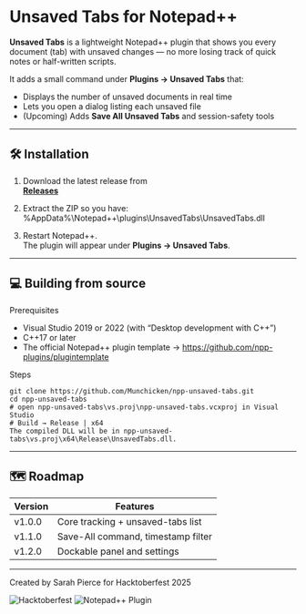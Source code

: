 # Unsaved Tabs for Notepad++

**Unsaved Tabs** is a lightweight Notepad++ plugin that shows you every document (tab)
with unsaved changes — no more losing track of quick notes or half-written scripts.

It adds a small command under **Plugins → Unsaved Tabs** that:

- Displays the number of unsaved documents in real time  
- Lets you open a dialog listing each unsaved file  
- (Upcoming) Adds **Save All Unsaved Tabs** and session-safety tools

---

## 🛠 Installation

1. Download the latest release from  
   **[Releases](https://github.com/Munchicken/npp-unsaved-tabs/releases)**  
2. Extract the ZIP so you have:
%AppData%\Notepad++\plugins\UnsavedTabs\UnsavedTabs.dll

3. Restart Notepad++.  
The plugin will appear under **Plugins → Unsaved Tabs**.

---

## 💻 Building from source

Prerequisites  
- Visual Studio 2019 or 2022 (with “Desktop development with C++”)  
- C++17 or later  
- The official Notepad++ plugin template → <https://github.com/npp-plugins/plugintemplate>

Steps  
```
git clone https://github.com/Munchicken/npp-unsaved-tabs.git
cd npp-unsaved-tabs
# open npp-unsaved-tabs\vs.proj\npp-unsaved-tabs.vcxproj in Visual Studio
# Build → Release | x64
The compiled DLL will be in npp-unsaved-tabs\vs.proj\x64\Release\UnsavedTabs.dll.
```
---
## 🗺 Roadmap
| Version | Features |
|---------|----------|
| v1.0.0 | Core tracking + unsaved-tabs list |
| v1.1.0 | Save-All command, timestamp filter |
| v1.2.0 | Dockable panel and settings |
---
Created by Sarah Pierce for Hacktoberfest 2025

![Hacktoberfest](https://img.shields.io/badge/Hacktoberfest-2025-blueviolet)
![Notepad++ Plugin](https://img.shields.io/badge/Notepad++-Plugin-green)

